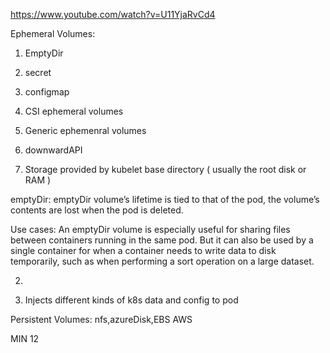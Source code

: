 https://www.youtube.com/watch?v=U11YjaRvCd4

Ephemeral Volumes:
1. EmptyDir
2. secret
3. configmap
4. CSI ephemeral volumes
5. Generic ephemenral volumes
6. downwardAPI

1. Storage provided by kubelet base directory ( usually the root disk or RAM )

emptyDir: emptyDir volume’s lifetime is tied to that of the pod, the volume’s contents are lost when the pod is deleted.

Use cases: An emptyDir volume is especially useful for sharing files between containers running in the same pod. But it can also be used by a single container for when a container needs to write data to disk temporarily, such as when performing a sort operation on a large dataset.

2. 

3. Injects different kinds of k8s data and config to pod


Persistent Volumes:
nfs,azureDisk,EBS AWS

MIN 12
